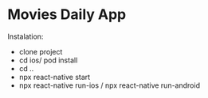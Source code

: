 # Movies Daily App
 Instalation: 
 - clone project
 - cd ios/ pod install
 - cd ..
 - npx react-native start
 - npx react-native run-ios /  npx react-native run-android
